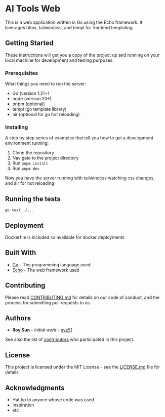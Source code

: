 # AI Tools Web

This is a web application written in Go using the Echo framework. It leverages htmx, tailwindcss, and templ for frontend templating.

## Getting Started

These instructions will get you a copy of the project up and running on your local machine for development and testing purposes.

### Prerequisites

What things you need to run the server:

- Go (version 1.21+)
- node (version 20+)
- pnpm (optional)
- templ (go template library)
- air (optional for go hot reloading)

### Installing

A step by step series of examples that tell you how to get a development environment running:

1. Clone the repository
2. Navigate to the project directory
3. Run `pnpm install`
4. Run `pnpm dev`

Now you have the server running with tailwindcss watching css changes, and air for hot reloading

## Running the tests

```
go test ./...
```

## Deployment

Dockerfile is included so available for docker deployments

## Built With

- [Go](https://golang.org/) - The programming language used
- [Echo](https://echo.labstack.com/) - The web framework used

## Contributing

Please read [CONTRIBUTING.md](https://gist.github.com/PurpleBooth/b24679402957c63ec426) for details on our code of conduct, and the process for submitting pull requests to us.

## Authors

- **Roy Sun** - _Initial work_ - [syz51](https://github.com/syz51)

See also the list of [contributors](https://github.com/your-github-username/your-repo/contributors) who participated in this project.

## License

This project is licensed under the MIT License - see the [LICENSE.md](LICENSE.md) file for details

## Acknowledgments

- Hat tip to anyone whose code was used
- Inspiration
- etc
